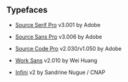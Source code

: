 

## Typefaces

- [Source Serif Pro](https://github.com/adobe-fonts/source-serif-pro) v3.001 by Adobe
- [Source Sans Pro](https://github.com/adobe-fonts/source-sans-pro) v3.006 by Adobe
- [Source Code Pro](https://github.com/adobe-fonts/source-code-pro) v2.030/v1.050 by Adobe

- [Work Sans](https://github.com/weiweihuanghuang/Work-Sans) v2.010 by Wei Huang

- [Infini](http://cnap.graphismeenfrance.fr/infini/en/) v2 by Sandrine Nugue / CNAP


